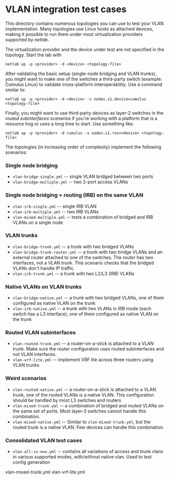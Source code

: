 # VLAN integration test cases

This directory contains numerous topologies you can use to test your VLAN implementation.
Many topologies use Linux hosts as attached devices, making it possible to run them under
most virtualization providers supported by *netlab*.

The virtualization provider and the device under test are not specified in the topology.
Start the lab with

```
netlab up -p <provider> -d <device> <topology-file>
```

After validating the basic setup (single-node bridging and VLAN trunks), you might want
to make one of the switches a third-party switch (example: Cumulus Linux) to validate
cross-platform interoperability. Use a command similar to:

```
netlab up -p <provider> -d <device> -s nodes.s1.device=cumulus <topology-file>
```

Finally, you might want to use third-party devices as layer-2 switches in the _routed
subinterfaces_ scenarios if you're working with a platform that is a resource hog or
uses a long time to start. Use something like:

```
netlab up -p <provider> -d cumulus -s nodes.s1.ros=<device> <topology-file>
```

The topologies (in increasing order of complexity) implement the following scenarios:

### Single node bridging

* `vlan-bridge-single.yml` -- single VLAN bridged between two ports
* `vlan-bridge-multiple.yml` -- two 2-port access VLANs

### Single node bridging + routing (IRB) on the same VLAN

* `vlan-irb-single.yml` -- single IRB VLAN
* `vlan-irb-multiple.yml` -- two IRB VLANs
* `vlan-mixed-multiple.yml` -- tests a combination of bridged and IRB VLANs on a single node

### VLAN trunks

* `vlan-bridge-trunk.yml` -- a trunk with two bridged VLANs
* `vlan-bridge-trunk-router.yml` -- a trunk with two bridge VLANs and an external
  router attached to one of the switches. The router has two interfaces, not a VLAN trunk.
  This scenario checks that the bridged VLANs don't handle IP traffic.
* `vlan-irb-trunk.yml` -- a trunk with two L2/L3 (IRB) VLANs

### Native VLANs on VLAN trunks

* `vlan-bridge-native.yml` -- a trunk with two bridged VLANs, one of them configured as
  native VLAN on the trunk
* `vlan-irb-native.yml` -- a trunk with two VLANs in IRB mode (each switch has a L3
  interface), one of them configured as native VLAN on the trunk

### Routed VLAN subinterfaces

* `vlan-routed-trunk.yml` -- a router-on-a-stick is attached to a VLAN trunk. Make sure the
  router configuration uses routed subinterfaces and not VLAN interfaces.
* `vlan-vrf-lite.yml` -- implement VRF lite across three routers using VLAN trunks

### Weird scenarios

* `vlan-routed-native.yml` -- a router-on-a-stick is attached to a VLAN trunk, one of the
  routed VLANs is a native VLAN. This configuration should be handled by most L3 switches
  and routers
* `vlan-mixed-trunk.yml` -- a combination of bridged and routed VLANs on the same set
  of ports. Most layer-3 switches cannot handle this combination.
* `vlan-mixed-native.yml` -- Similar to `vlan-mixed-trunk.yml`, but the routed trunk
  is a native VLAN. Few devices can handle this combination.

### Consolidated VLAN test cases

* `vlan-all-in-one.yml` -- contains all variations of access and trunk vlans in various supported modes, with/without native vlan. Used to test config generation


vlan-mixed-trunk.yml
vlan-vrf-lite.yml
